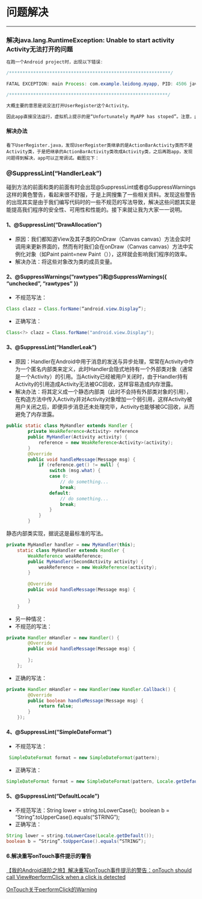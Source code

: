 # 问题解决
----
### 解决java.lang.RuntimeException: Unable to start activity Activity无法打开的问题

```java
在跑一个Android project时，出现以下错误:

/************************************************************/

FATAL EXCEPTION: main Process: com.example.leidong.myapp, PID: 4506 java.lang.RuntimeException: Unable to start activity ComponentInfo{com.example.leidong.myapp/com.example.leidong.myapp.loginAndRegister.UserRegister}: java.lang.IllegalStateException: You need to use a Theme.AppCompat theme (or descendant) with this activity.

/***********************************************************/

大概主要的意思是说没法打开UserRegister这个Activity。

因此app直接没法运行，虚拟机上提示的是“Unfortunately MyAPP has stoped”。注意，此时我的AndroidManifest.xml已经声明了UserRegister的Activity，整个src代码和res中也不报任何错误。

```

#### 解决办法

    看下UserRegister.java，发现UserRegister类继承的是ActionBarActivity类而不是Activity类，于是把继承的ActionBarActivity类改成Activity类，之后再跑app，发现问题得到解决，app可以正常调试。截图见下：


### @SuppressLint(“HandlerLeak”)


碰到方法的前面和类的前面有时会出现@SuppressLint或者@SuppressWarnings这样的黄色警告，看起来很不舒服，于是上网搜集了一些相关资料。发现这些警告的出现其实是由于我们编写代码时的一些不规范的写法导致，解决这些问题其实是能提高我们程序的安全性、可用性和性能的。接下来就让我为大家一一说明。 
#### 1、@SuppressLint(“DrawAllocation”) 
* 原因：我们都知道View及其子类的OnDraw（Canvas canvas）方法会实时调用来更新界面的，然而有时我们会在onDraw（Canvas canvas）方法中实例化对象（如Paint paint=new Paint（）），这样就会影响我们程序的效率。 
* 解决办法：将这些对象改为类的成员变量。

#### 2、@SuppressWarnings(“rawtypes”)和@SuppressWarnings({ “unchecked”, “rawtypes” }) 
* 不规范写法：
```java
Class clazz = Class.forName(“android.view.Display”); 
```
* 正确写法：
```java
Class<?> clazz = Class.forName("android.view.Display");
```

#### 3、@SuppressLint(“HandlerLeak”) 

* 原因：Handler在Android中用于消息的发送与异步处理，常常在Activity中作为一个匿名内部类来定义，此时Handler会隐式地持有一个外部类对象（通常是一个Activity）的引用。当Activity已经被用户关闭时，由于Handler持有Activity的引用造成Activity无法被GC回收，这样容易造成内存泄露。 
* 解决办法：将其定义成一个静态内部类（此时不会持有外部类对象的引用），在构造方法中传入Activity并对Activity对象增加一个弱引用，这样Activity被用户关闭之后，即便异步消息还未处理完毕，Activity也能够被GC回收，从而避免了内存泄露。
```java
public static class MyHandler extends Handler {
        private WeakReference<Activity> reference
        public MyHandler(Activity activity) {
            reference = new WeakReference<Activity>(activity);
        }
        @Override
        public void handleMessage(Message msg) {
            if (reference.get() != null) {
                switch (msg.what) {
                case 0:
                    // do something...
                    break;
                default:
                    // do something...
                    break;
                }
            }
        }
```
静态内部类实现，据说这是最标准的写法。
```java
private MyHandler handler = new MyHandler(this);
    static class MyHandler extends Handler {
        WeakReference weakReference;
        public MyHandler(SecondActivity activity) {
            weakReference = new WeakReference(activity);
        }
 
        @Override
        public void handleMessage(Message msg) {
            
        }
    }
```

* 另一种情况：
* 不规范的写法：
```java
private Handler mHandler = new Handler() {
        @Override
        public void handleMessage(Message msg) {
 
        };
    };
```
* 正确的写法：
```java
private Handler mHandler = new Handler(new Handler.Callback() {
        @Override
        public boolean handleMessage(Message msg) {
            return false;
        }
    });    
```
#### 4、@SuppressLint(“SimpleDateFormat”) 
* 不规范写法：
```java
 SimpleDateFormat format = new SimpleDateFormat(pattern); 
 ```
* 正确写法：
```java
SimpleDateFormat format = new SimpleDateFormat(pattern, Locale.getDefault());
```

#### 5、@SuppressLint(“DefaultLocale”) 
* 不规范写法：String lower = string.toLowerCase(); 
boolean b = “String”.toUpperCase().equals(“STRING”); 
* 正确写法：
```java
String lower = string.toLowerCase(Locale.getDefault()); 
boolean b = “String”.toUpperCase().equals(“STRING”);
```
#### 6.解决重写onTouch事件提示的警告

[【我的Android进阶之旅】解决重写onTouch事件提示的警告：onTouch should call View#performClick when a click is detected](https://blog.csdn.net/ouyang_peng/article/details/82563779)

[OnTouch关于performClick的Warning](https://blog.csdn.net/qq_32916805/article/details/78567651)